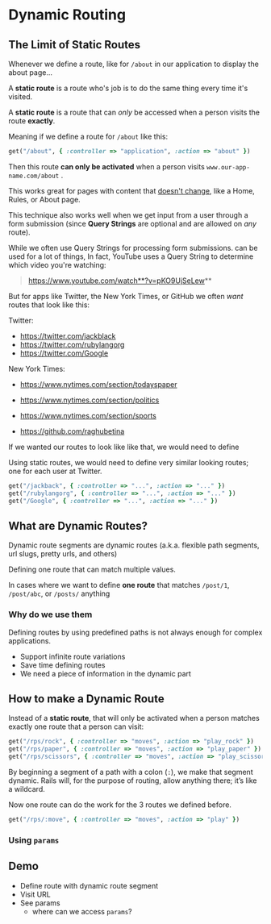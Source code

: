 # Dynamic Routing

## The Limit of Static Routes

Whenever we define a route, like for `/about` in our application to display the about page...

A **static route** is a route who's job is to do the same thing every time it's visited.

A **static route** is a route that can _only_ be accessed when a person visits the route **exactly**.

Meaning if we define a route for `/about` like this:

```rb
get("/about", { :controller => "application", :action => "about" })
```

Then this route **can only be activated** when a person visits `www.our-app-name.com/about` .

This works great for pages with content that <u>doesn't change</u>, like a Home, Rules, or About page.

This technique also works well when we get input from a user through a form submission (since **Query Strings** are optional and are allowed on _any_ route).

While we often use Query Strings for processing form submissions. can be used for a lot of things,
In fact, YouTube uses a Query String to determine which video you're watching:

> https://www.youtube.com/watch**?v=pKO9UjSeLew**

But for apps like Twitter, the New York Times, or GitHub we often _want_ routes that look like this:

Twitter:
- https://twitter.com/jackblack
- https://twitter.com/rubylangorg
- https://twitter.com/Google

New York Times:
- https://www.nytimes.com/section/todayspaper
- https://www.nytimes.com/section/politics
- https://www.nytimes.com/section/sports


- https://github.com/raghubetina

If we wanted our routes to look like like that, we would need to define

Using static routes, we would need to define very similar looking routes; one for each user at Twitter.

```rb
get("/jackback", { :controller => "...", :action => "..." })
get("/rubylangorg", { :controller => "...", :action => "..." })
get("/Google", { :controller => "...", :action => "..." })
```


## What are Dynamic Routes?

Dynamic route segments are dynamic routes (a.k.a. flexible path segments, url slugs, pretty urls, and others)

Defining one route that can match multiple values.

In cases where we want to define **one route** that matches `/post/1`, `/post/abc`, or `/posts/` anything


### Why do we use them

Defining routes by using predefined paths is not always enough for complex applications. 

- Support infinite route variations
- Save time defining routes
- We need a piece of information in the dynamic part 

## How to make a Dynamic Route

Instead of a **static route**, that will only be activated when a person matches exactly one route that a person can visit:

```rb
get("/rps/rock", { :controller => "moves", :action => "play_rock" })
get("/rps/paper", { :controller => "moves", :action => "play_paper" })
get("/rps/scissors", { :controller => "moves", :action => "play_scissors" })
```

By beginning a segment of a path with a colon (`:`), we make that segment dynamic. Rails will, for the purpose of routing, allow anything there; it’s like a wildcard.


Now one route can do the work for the 3 routes we defined before.

```rb
get("/rps/:move", { :controller => "moves", :action => "play" })
```


### Using `params`


## Demo

- Define route with dynamic route segment
- Visit URL
- See params
  - where can we access `params`?



